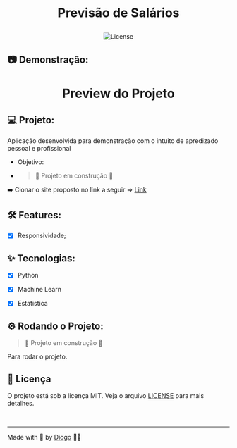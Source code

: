 <div align="center">
  <h1>
    <p text-align="">Previsão de Salários</p> 
  </h1>
</div>

<p align="center">
  <img 
    src="https://img.shields.io/cocoapods/l/m?color=%23000000&label=license&logo=license&logoColor=%23ffffff" 
    alt="License" 
  />
</p>

## 📷 Demonstração:

<div align="center">
  <h1 align="center">
  Preview do Projeto 
  </h1>
</div>

## 💻 Projeto:

Aplicação desenvolvida para demonstração com o intuito de apredizado pessoal e profissional

- Objetivo:


- > :construction: Projeto em construção :construction:



➡️ Clonar o site proposto no link a seguir => [Link](https://www.custream.com/d7246215-e4bc-46d5-ba26-d8a4d78c54e0)

## :hammer_and_wrench: Features:

- [x] Responsividade;

## ✨ Tecnologias:

- [x] Python
- [x] Machine Learn
- [x] Estatistica


## ⚙️ Rodando o Projeto:


> :construction: Projeto em construção :construction:



Para rodar o projeto.

## 📄 Licença

O projeto está sob a licença MIT. Veja o arquivo [LICENSE](./LICENSE) para mais detalhes.

<br />

---

Made with 🤍 by [Diogo](https://github.com/Diogoa83) 👋🏻
